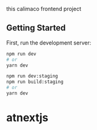 this calimaco frontend project

## Getting Started

First, run the development server:

```bash
npm run dev
# or
yarn dev
```

```bash
npm run dev:staging
npm run build:staging
# or
yarn dev
```



# atnextjs
